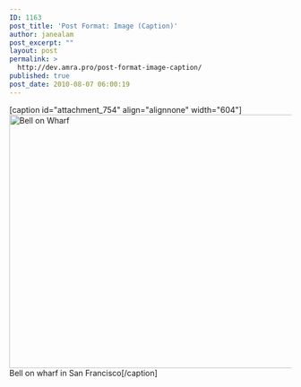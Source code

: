 ```yaml
---
ID: 1163
post_title: 'Post Format: Image (Caption)'
author: janealam
post_excerpt: ""
layout: post
permalink: >
  http://dev.amra.pro/post-format-image-caption/
published: true
post_date: 2010-08-07 06:00:19
---
```

[caption id="attachment_754" align="alignnone" width="604"]<a href="http://wp.amra.pro/wp-content/uploads/2011/07/100_5478.jpg"><img class="wp-image-754 size-large" src="http://wp.amra.pro/wp-content/uploads/2011/07/100_5478.jpg?w=604" alt="Bell on Wharf" width="604" height="453" /></a> Bell on wharf in San Francisco[/caption]